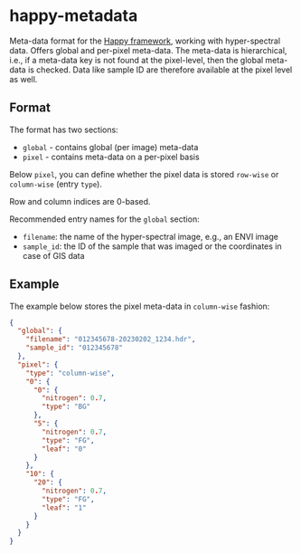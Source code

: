 # happy-metadata
Meta-data format for the [Happy framework](https://github.com/wairas/happy), working with hyper-spectral data.
Offers global and per-pixel meta-data. The meta-data is hierarchical, 
i.e., if a meta-data key is not found at the pixel-level, then the 
global meta-data is checked. Data like sample ID are therefore available 
at the pixel level as well.


## Format

The format has two sections:

* `global` - contains global (per image) meta-data
* `pixel` - contains meta-data on a per-pixel basis

Below `pixel`, you can define whether the pixel data is stored `row-wise` or 
`column-wise` (entry `type`).

Row and column indices are 0-based.

Recommended entry names for the `global` section:

* `filename`: the name of the hyper-spectral image, e.g., an ENVI image
* `sample_id`: the ID of the sample that was imaged or the coordinates in case of GIS data  


## Example

The example below stores the pixel meta-data in `column-wise` fashion:

```json
{
  "global": {
    "filename": "012345678-20230202_1234.hdr",
    "sample_id": "012345678"
  },
  "pixel": {
    "type": "column-wise",
    "0": {
      "0": {
        "nitrogen": 0.7,
        "type": "BG"
      },
      "5": {
        "nitrogen": 0.7,
        "type": "FG",
        "leaf": "0"
      }
    },
    "10": {
      "20": {
        "nitrogen": 0.7,
        "type": "FG",
        "leaf": "1"
      }
    }
  }
}
```
